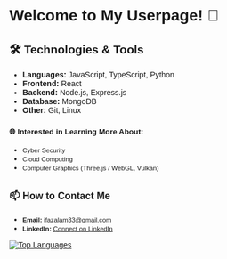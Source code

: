 <div style="font-family: 'Arial', sans-serif;">

# Welcome to My Userpage! 🙂

## **🛠️ Technologies & Tools**

- **Languages:** JavaScript, TypeScript, Python
- **Frontend:** React
- **Backend:** Node.js, Express.js
- **Database:** MongoDB
- **Other:** Git, Linux

### **<small>🌐 Interested in Learning More About:</small>**
- <small>Cyber Security</small>
- <small>Cloud Computing</small>
- <small>Computer Graphics (Three.js / WebGL, Vulkan)</small>

## **<small>📫 How to Contact Me</small>**

- <small><b>Email:</b> [ifazalam33@gmail.com](mailto:ifazalam33@gmail.com)</small>
- <small><b>LinkedIn:</b> [Connect on LinkedIn](https://www.linkedin.com/in/ifaz-alam/)</small>

[![Top Languages](https://github-readme-stats.vercel.app/api/top-langs/?username=ifaz-alam&layout=compact&theme=radical)](https://github.com/anuraghazra/github-readme-stats)

</div>
